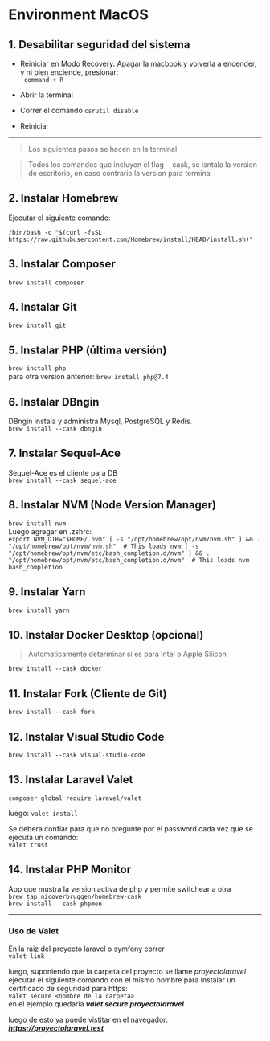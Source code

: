 # **Environment MacOS**

## 1. Desabilitar seguridad del sistema

- Reiniciar en Modo Recovery. Apagar la macbook y volverla a encender, y ni bien enciende, presionar:  
 ` command + R`  

- Abrir la terminal
- Correr el comando `csrutil disable`
- Reiniciar  
  
---
       
> Los siguientes pasos se hacen en la terminal  

> Todos los comandos que incluyen el flag --cask, se isntala la version de escritorio, en caso contrario la version para terminal  

## 2. Instalar Homebrew
Ejecutar el siguiente comando:

`
/bin/bash -c "$(curl -fsSL https://raw.githubusercontent.com/Homebrew/install/HEAD/install.sh)"
`

## 3. Instalar Composer
`brew install composer`

## 4. Instalar Git
`brew install git`

## 5. Instalar PHP (última versión)
`brew install php`  
para otra version anterior: 
`brew install php@7.4`

## 6. Instalar DBngin
DBngin instala y administra Mysql, PostgreSQL y Redis.  
`brew install --cask dbngin`

## 7. Instalar Sequel-Ace
Sequel-Ace es el cliente para DB  
`brew install --cask sequel-ace`

## 8. Instalar NVM (Node Version Manager)
`brew install nvm`   
Luego agregar en .zshrc:   
`export NVM_DIR="$HOME/.nvm"
  [ -s "/opt/homebrew/opt/nvm/nvm.sh" ] && . "/opt/homebrew/opt/nvm/nvm.sh"  # This loads nvm
  [ -s "/opt/homebrew/opt/nvm/etc/bash_completion.d/nvm" ] && . "/opt/homebrew/opt/nvm/etc/bash_completion.d/nvm"  # This loads nvm bash_completion
`

## 9. Instalar Yarn
`brew install yarn`

## 10. Instalar Docker Desktop (opcional)
>Automaticamente determinar si es para Intel o Apple Silicon  

`brew install --cask docker`

## 11. Instalar Fork (Cliente de Git)
`brew install --cask fork`

## 12. Instalar Visual Studio Code
`brew install --cask visual-studio-code`

## 13. Instalar Laravel Valet
`composer global require laravel/valet`

luego:
`valet install`

Se debera confiar para que no pregunte por el password cada vez que se ejecuta un comando:  
`valet trust`

## 14. Instalar PHP Monitor 
App que mustra la version activa de php y permite switchear a otra   
`brew tap nicoverbruggen/homebrew-cask`   
`brew install --cask phpmon`

---

### Uso de Valet
En la raiz del proyecto laravel o symfony correr    
`valet link`

luego, suponiendo que la carpeta del proyecto se llame *proyectolaravel* ejecutar el siguiente comando con el mismo nombre para instalar un certificado de seguridad para https:  
`valet secure <nombre de la carpeta>`  
en el ejemplo quedaria ***valet secure proyectolaravel***

luego de esto ya puede vistitar en el navegador: ***https://proyectolaravel.test***



 


